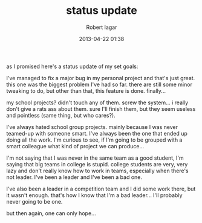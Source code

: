 ﻿---
layout: post
title: status update
date: 2013-04-22 01:38
author: "Robert Iagar"
comments: true
tags: [Day to day, Life]
---
<p dir="ltr">as I promised here's a status update of my set goals:</p><p dir="ltr">I've managed to fix a major bug in my personal project and that's just great. this one was the biggest problem I've had so far. there are still some minor tweaking to do, but other than that, this feature is done. finally...</p><p dir="ltr">my school projects? didn't touch any of them. screw the system... i really don't give a rats ass about them. sure I'll finish them, but they seem useless and pointless (same thing, but who cares?).</p><p dir="ltr">I've always hated school group projects. mainly because I was never teamed-up with someone smart. I've always been the one that ended up doing all the work. I'm curious to see, if I'm going to be grouped with a smart colleague what kind of project we can produce... </p><p dir="ltr">I'm not saying that I was never in the same team as a good student, I'm saying that big teams in college is stupid. college students are very, very lazy and don't really know how to work in teams, especially when there's not leader. I've been a leader and I've been a bad one.</p><p dir="ltr">I've also been a leader in a competition team and I did some work there, but it wasn't enough. that's how I know that I'm a bad leader... I'll probably never going to be one.</p><p dir="ltr">but then again, one can only hope...</p>
